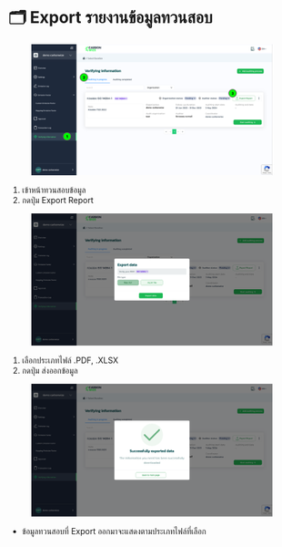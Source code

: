 # 🗂️ Export รายงานข้อมูลทวนสอบ

<figure><img src="../.gitbook/assets/image.png" alt=""><figcaption></figcaption></figure>

1. เข้าหน้าทวนสอบข้อมูล
2. กดปุ่ม Export Report



<figure><img src="../.gitbook/assets/image (1).png" alt=""><figcaption></figcaption></figure>

1. เลือกประเภทไฟล์ .PDF, .XLSX
2. กดปุ่ม ส่งออกข้อมูล



<figure><img src="../.gitbook/assets/image (2).png" alt=""><figcaption></figcaption></figure>

* ข้อมูลทวนสอบที่ Export ออกมาจะแสดงตามประเภทไฟล์ที่เลือก
